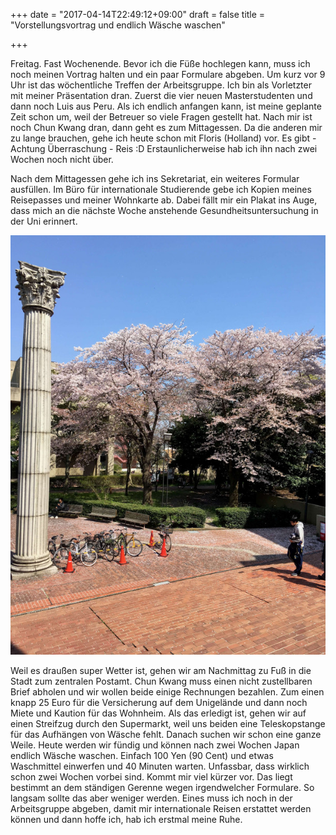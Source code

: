+++
date = "2017-04-14T22:49:12+09:00"
draft = false
title = "Vorstellungsvortrag und endlich Wäsche waschen"

+++

Freitag. Fast Wochenende. Bevor ich die Füße hochlegen kann, muss ich noch
meinen Vortrag halten und ein paar Formulare abgeben. Um kurz vor 9 Uhr ist das
wöchentliche Treffen der Arbeitsgruppe. Ich bin als Vorletzter mit meiner
Präsentation dran. Zuerst die vier neuen Masterstudenten und dann noch Luis aus
Peru. Als ich endlich anfangen kann, ist meine geplante Zeit schon um, weil der
Betreuer so viele Fragen gestellt hat. Nach mir ist noch Chun Kwang dran, dann
geht es zum Mittagessen. Da die anderen mir zu lange brauchen, gehe ich heute
schon mit Floris (Holland) vor. Es gibt - Achtung Überraschung - Reis :D
Erstaunlicherweise hab ich ihn nach zwei Wochen noch nicht über.

Nach dem Mittagessen gehe ich ins Sekretariat, ein weiteres Formular ausfüllen.
Im Büro für internationale Studierende gebe ich Kopien meines Reisepasses und
meiner Wohnkarte ab. Dabei fällt mir ein Plakat ins Auge, dass mich an die
nächste Woche anstehende Gesundheitsuntersuchung in der Uni erinnert.

![Ikea](/img/day15/stola.jpg)

Weil es draußen super Wetter ist, gehen wir am Nachmittag zu Fuß in die Stadt
zum zentralen Postamt. Chun Kwang muss einen nicht zustellbaren Brief abholen
und wir wollen beide einige Rechnungen bezahlen. Zum einen knapp 25 Euro für die
Versicherung auf dem Unigelände und dann noch Miete und Kaution für das
Wohnheim. Als das erledigt ist, gehen wir auf einen Streifzug durch den
Supermarkt, weil uns beiden eine Teleskopstange für das Aufhängen von Wäsche
fehlt. Danach suchen wir schon eine ganze Weile. Heute werden wir fündig und
können nach zwei Wochen Japan endlich Wäsche waschen. Einfach 100 Yen (90 Cent)
und etwas Waschmittel einwerfen und 40 Minuten warten. Unfassbar, dass wirklich
schon zwei Wochen vorbei sind. Kommt mir viel kürzer vor. Das liegt bestimmt an
dem ständigen Gerenne wegen irgendwelcher Formulare. So langsam sollte das aber
weniger werden. Eines muss ich noch in der Arbeitsgruppe abgeben, damit mir
internationale Reisen erstattet werden können und dann hoffe ich, hab ich
erstmal meine Ruhe.
